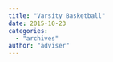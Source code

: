 ```yaml
---
title: "Varsity Basketball"
date: 2015-10-23
categories: 
  - "archives"
author: "adviser"
---
```



